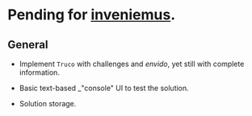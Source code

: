 # Pending for [inveniemus](https://github.com/LeonardoVal/ludorum-game-truco.js).

## General

+ Implement `Truco` with challenges and _envido_, yet still with complete information.

+ Basic text-based _"console" UI to test the solution.

+ Solution storage. 